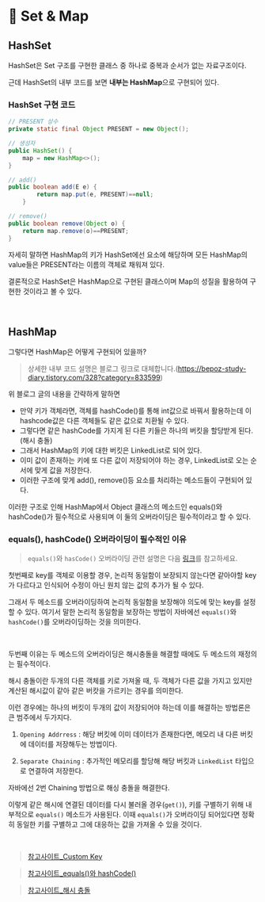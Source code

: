 # :pushpin: Set & Map

## HashSet
HashSet은 Set 구조를 구현한 클래스 중 하나로 중복과 순서가 없는 자료구조이다.

근데 HashSet의 내부 코드를 보면 **내부는 HashMap**으로 구현되어 있다.

### HashSet 구현 코드
```java
// PRESENT 상수
private static final Object PRESENT = new Object();

// 생성자
public HashSet() {
    map = new HashMap<>();
}

// add()     
public boolean add(E e) {
        return map.put(e, PRESENT)==null;
    }

// remove() 
public boolean remove(Object o) {
    return map.remove(o)==PRESENT;
}

```
자세히 말하면 HashMap의 키가 HashSet에선 요소에 해당하며 모든 HashMap의 value들은 PRESENT라는 이름의 객체로 채워져 있다. 

결론적으로 HashSet은 HashMap으로 구현된 클래스이며 Map의 성질을 활용하여 구현한 것이라고 볼 수 있다.

<br>

## HashMap
그렇다면 HashMap은 어떻게 구현되어 있을까?
> 상세한 내부 코드 설명은 블로그 링크로 대체합니다.(https://bepoz-study-diary.tistory.com/328?category=833599)

위 블로그 글의 내용을 간략하게 말하면

- 만약 키가 객체라면, 객체를 hashCode()를 통해 int값으로 바꿔서 활용하는데 이 hashcode값은 다른 객체들도 같은 값으로 치환될 수 있다.
- 그렇다면 같은 hashCode를 가지게 된 다른 키들은 하나의 버킷을 할당받게 된다.(해시 충돌)
- 그래서 HashMap의 키에 대한 버킷은 LinkedList로 되어 있다.
- 이미 값이 존재하는 키에 또 다른 값이 저장되어야 하는 경우, LinkedList로 오는 순서에 맞게 값을 저장한다.
- 이러한 구조에 맞게 add(), remove()등 요소를 처리하는 메소드들이 구현되어 있다.

이러한 구조로 인해 HashMap에서 Object 클래스의 메소드인 equals()와 hashCode()가 필수적으로 사용되며 이 둘의 오버라이딩은 필수적이라고 할 수 있다.

### equals(), hashCode() 오버라이딩이 필수적인 이유
> `equals()`와 `hasCode()` 오버라이딩 관련 설명은 다음 [링크](https://github.com/kimcno3/TIL/blob/main/programming_language/java/java_equals_and_hashcode.md)를 참고하세요.

첫번째로 key를 객체로 이용할 경우, 논리적 동일함이 보장되지 않는다면 같아야할 key가 다르다고 인식되어 수정이 아닌 원치 않는 값의 추가가 될 수 있다.

그래서 두 메소드를 오버라이딩하여 논리적 동일함을 보장해야 의도에 맞는 key를 설정할 수 있다. 여기서 말한 논리적 동일함을 보장하는 방법이 자바에선 `equals()`와 `hashCode()`를 오버라이딩하는 것을 의미한다.

<br>

두번째 이유는 두 메소드의 오버라이딩은 해시충돌을 해결할 때에도 두 메소드의 재정의는 필수적이다.

해시 충돌이란 두개의 다른 객체를 키로 가져올 때, 두 객체가 다른 값을 가지고 있지만 계산된 해시값이 같아 같은 버캇을 가르키는 경우를 의미한다.

이런 경우에는 하나의 버킷이 두개의 값이 저장되어야 하는데 이를 해결하는 방법론은 큰 범주에서 두가지다.

1. `Opening Addrress` : 해당 버킷에 이미 데이터가 존재한다면, 메모리 내 다른 버킷에 데이터를 저장해두는 방법이다.

2. `Separate Chaining` : 추가적인 메모리를 할당해 해당 버킷과 `LinkedList` 타입으로 연결하여 저장한다.

자바에선 2번 Chaining 방법으로 해싱 충돌을 해결한다.

이렇게 같은 해시에 연결된 데이터를 다시 불러올 경우(`get()`), 키를 구별하기 위해 내부적으로 `equals()` 메소드가 사용된다. 이때 `equals()`가 오버라이딩 되어있다면 정확히 동일한 키를 구별하고 그에 대응하는 값을 가져올 수 있을 것이다.

<br>

> [참고사이트_Custom Key](http://www.gisdeveloper.co.kr/?p=5332)

> [참고사이트_equals()와 hashCode()](https://nesoy.github.io/articles/2018-06/Java-equals-hashcode)

> [참고사이트_해시 충돌](https://m.blog.naver.com/weplayicecream/221467971945)
